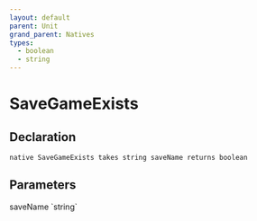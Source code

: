```yaml
---
layout: default
parent: Unit
grand_parent: Natives
types:
  - boolean
  - string
---
```


# SaveGameExists

## Declaration

```
native SaveGameExists takes string saveName returns boolean
```

## Parameters
<dl>
  <dt>saveName `string`</dt>
  <dd></dd>
</dl>